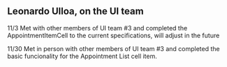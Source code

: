 ## Leonardo Ulloa, on the UI team

11/3
Met with other members of UI team #3 and completed the AppointmentItemCell to the current specifications, will adjust in the future

11/30
Met in person with other members of UI team #3 and completed the basic funcionality for the Appointment List cell item.